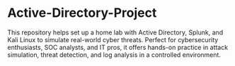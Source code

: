 # Active-Directory-Project
This repository helps set up a home lab with Active Directory, Splunk, and Kali Linux to simulate real-world cyber threats. Perfect for cybersecurity enthusiasts, SOC analysts, and IT pros, it offers hands-on practice in attack simulation, threat detection, and log analysis in a controlled environment.
